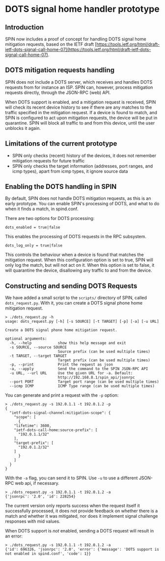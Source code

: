 # DOTS signal home handler  prototype

## Introduction

SPIN now includes a proof of concept for handling DOTS signal home mitigation requests, based on the IETF draft [https://tools.ietf.org/html/draft-ietf-dots-signal-call-home-07](https://tools.ietf.org/html/draft-ietf-dots-signal-call-home-07).

## DOTS mitigation requests handling

SPIN does not include a DOTS server, which receives and handles DOTS requests from for instance an ISP. SPIN can, however, process mitigation requests directly, through the JSON-RPC (web) API.

When DOTS support is enabled, and a mitigation request is received, SPIN will check its recent device history to see if there are any matches to the traffic specified in the mitigation request. If a device is found to match, and SPIN is configured to act upon mitigation requests, the device will be put in quarantine. SPIN will block all traffic to and from this device, until the user unblocks it again.

## Limitations of the current prototype

- SPIN only checks (recent) history of the devices, it does not remember mitigation requests for future traffic
- SPIN only checks the target information (addresses, port ranges, and icmp types), apart from icmp types, it ignore source data

## Enabling the DOTS handling in SPIN

By default, SPIN does not handle DOTS mitigation requests, as this is an early prototype. You can enable SPIN's processing of DOTS, and what to do when it finds a match, in spind.conf.

There are two options for DOTS processing:

    dots_enabled = true|false

This enables the processing of DOTS requests in the RPC subsystem.

    dots_log_only = true|false

This controls the behaviour when a device is found that matches the mitigation request. When this configuration option is set to true, SPIN will only log the match, but will not act on it. When this option is set to false, it will quarantine the device, disallowing any traffic to and from the device.


## Constructing and sending DOTS Requests

We have added a small script to the `scripts/` directory of SPIN, called `dots_request.py`. With it, you can create a DOTS signal phone home mitigation request.

    > ./dots_request.py -h
    usage: dots_request.py [-h] [-s SOURCE] [-t TARGET] [-p] [-a] [-u URL]

    Create a DOTS signal phone home mitigation request.

    optional arguments:
      -h, --help            show this help message and exit
      -s SOURCE, --source SOURCE
                            Source prefix (can be used multiple times)
      -t TARGET, --target TARGET
                            Target prefix (can be used multiple times)
      -p, --print           Print the request as json
      -a, --apply           Send the command to the SPIN JSON-RPC API
      -u URL, --url URL     Use the given URL for -a. Default:
                            http://192.168.8.1/spin_api/jsonrpc
      --port PORT           Target port range (can be used multiple times)
      --icmp ICMP           ICMP Type range (can be used multiple times)

You can generate and print a request with the `-p` option:

	> ./dots_request.py -s 192.0.1.1 -t 192.0.1.2 -p
	{
	  "ietf-dots-signal-channel:mitigation-scope": {
	    "scope": [
	      {
		"lifetime": 3600,
		"ietf-dots-call-home:source-prefix": [
		  "192.0.1.1/32"
		],
		"target-prefix": [
		  "192.0.1.2/32"
		]
	      }
	    ]
	  }
	}

With the `-a` flag, you can send it to SPIN. Use `-u` to use a different JSON-RPC web api, if necessary.

	> ./dots_request.py -s 192.0.1.1 -t 192.0.1.2 -a
	{'jsonrpc': '2.0', 'id': 228254}

The current version only reports success when the request itself it successfully processed, it does not provide feedback on whether there is a match and whether it was mitigated, nor does it implement signal challenge responses with mid values.

When DOTS support is *not* enabled, sending a DOTS request will result in an error:

	> ./dots_request.py -s 192.0.1.1 -t 192.0.1.2 -a
	{'id': 696326, 'jsonrpc': '2.0', 'error': {'message': 'DOTS support is not enabled in spind.conf', 'code': 1}}
